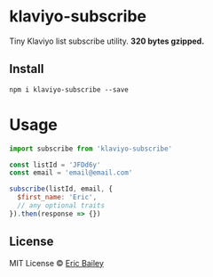 # klaviyo-subscribe
Tiny Klaviyo list subscribe utility. **320 bytes gzipped.**

## Install
```
npm i klaviyo-subscribe --save
```

# Usage
```javascript
import subscribe from 'klaviyo-subscribe'

const listId = 'JFDd6y'
const email = 'email@email.com'

subscribe(listId, email, {
  $first_name: 'Eric',
  // any optional traits
}).then(response => {})
```

## License
MIT License © [Eric Bailey](https://estrattonbailey.com)
